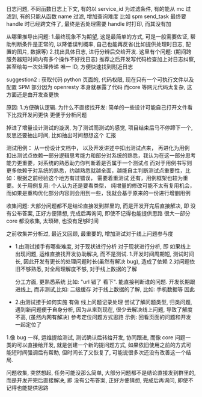 日志问题,
不同函数日志上下文, 有的以 service_id 为过滤条件, 有的能从 mc 过滤到, 有的只能从函数 name 过滤, 增加查询难度
比如 spm send_task 最终要 handle 时已经跨文件了, 最终是否处理需要 handle 时打印, 而其没有加

从哪里推导出问题:
1.最终现象不为期望, 这是最简单的方式, 可是一般需要佐证, 帮助判断条件是正常的, 以降低误判概率, 自己也能再反省(比如提供处理时日志, 配置的图片, 数据等)
2.找出具体日志, 进行分辨后交给开发. 这里有个问题: (期间跨服务器短时间内有多个操作不好找日志) 推荐之后开发写代码检查加上对日志纠察, 甚至给每一次处理传递 唯一 ID, 方便快速找到附近日志

suggestion2 :
获取代码
python 页面的, 代码权限, 现在只有一个可执行文件以及配置
SPM 部分因为 openresty 本身就暴露了代码
而core 等网元代码太复杂, 这方面还是由开发查更快

原因:
1.方便确认逻辑. 为什么不直接找开发: 简单的一些设计可能自己打开文件看下比找开发问更快
更便于分析问题





掉进了增量设计测试的漩涡, 为了测试而测试的感觉, 项目结束后马不停蹄下一个, 反思还要抽出时间, 比如抽出时间想想这个 
汇报





测试用例： 从一份设计文档中， 以及开发讲述中扣出测试点来， 再进化为用例
扣出测试点依赖一部分逻辑思考能力和部分对系统的熟悉，我认为在这一部分思考能力更重要，对系统的熟悉助力你判断着是否属于一个测试点
而对于用例书写则更多依赖于对系统的熟悉，约越熟悉就越全面，越能自主判断测试点重要性，比如：根据之前经验这个地方有过错误， 需要着重测试
还有，用例框架也较为重要。关于用例复用: 个人认为还是要看类型， 纯增量的修改可能不太有复用机会， 而如果是重构优化部分内容则会用到一些，我就会基于原来的一份进行增删用例



收集问题: 
大部分问题都不是结论直接发到群里的, 而是开发开完后直接解决, 即 没有公布答案, 正好方便猜想, 完成后再询问, 即使不记得也能提供思路
很大一部分 core 都没收集, 太琐碎, 也没有足够时间

之前收集并分析过, 最近又回顾, 最重要的, 增加测试对于线上问题参与度

- 1.由测试接手有哪些难度, 对于现状进行分析
  对于现状进行分析, 即 如果线上出现问题, 运维直接找开发协助解决, 而不是测试.
  1.开发时间周期短, 测试时间长, 因此开发有更长的处理问题时长(虽然有解决 bug), 造成了依赖
  2.对问题依旧不够熟悉, 对全局理解度不够, 对于线上数据的了解

  分工方面, 更熟悉系统 比如: "url 错了 看下". 能直接判断谁的问题.
  开发长期跟进线上, 而非测试,比如: 二级缓存
  对于线上数据的了解, 比如: 手机数据等
  因此

- 2.由测试接手如何实施 
  有做 线上问题记录处理 尝试了解问题类型, 归类问题, 遇到新问题便于自身分析, 因为从来到现在, 很少去解决线上问题, 导致了解度不高, (虽然内网有解决) 参考定位问题方式思路
  示例: 回看页面的问题和开发一起定位了

1.像 bug 一样, 运维提给测试, 测试确认后转给开发, 协同跟进, 而像 core 问题一类的可以直接给开发, 
就是创建一个新的提问题方式, 如果依旧使用之前的方式可能短时间强调后有帮助, 但时间长了又恢复了, 可能说很多次还没有改善这一个结局.



问题收集, 突然想起, 任务可能没那么简单, 大部分问题都不是结论直接发到群里的, 而是开发开完后直接解决, 即 没有公布答案, 正好方便猜想, 完成后再询问, 即使不记得也能提供思路







